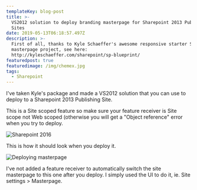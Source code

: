 ```yaml
---
templateKey: blog-post
title: >-
  VS2012 solution to deploy branding masterpage for Sharepoint 2013 Publishing
  Sites
date: 2019-05-13T06:18:57.497Z
description: >-
  First of all, thanks to Kyle Schaeffer's awesome responsive starter SP2013
  masterpage project, see here:
  http://kyleschaeffer.com/sharepoint/sp-blueprint/
featuredpost: true
featuredimage: /img/chemex.jpg
tags:
  - Sharepoint
---
```

I've taken Kyle's package and made a VS2012 solution that you can use to deploy to a Sharepoint 2013 Publishing Site.

This is a Site scoped feature so make sure your feature receiver is Site scope not Web scoped (otherwise you will get a "Object reference" error when you try to deploy.

![Sharepoint 2016](/img/screen1.png "VS2012 Masterpage")

This is how it should look when you deploy it.



![Deploying masterpage](/img/screen2.png "Deploying masterpage")

I've not added a feature receiver to automatically switch the site masterpage to this one after you deploy. I simply used the UI to do it, ie. Site settings > Masterpage.
